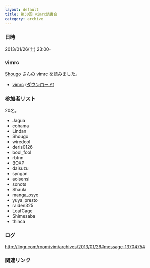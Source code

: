 ```yaml
---
layout: default
title: 第30回 vimrc読書会
category: archive
---
```


### 日時
2013/01/26(土) 23:00-

### vimrc
[Shougo](https://github.com/Shougo) さんの vimrc を読みました。

- [vimrc](https://github.com/Shougo/shougo-s-github/blob/f5dfd7961ef9ecf6e7c3811c666d7a53a283ecfd/vim/.vimrc) ([ダウンロード](https://raw.github.com/Shougo/shougo-s-github/f5dfd7961ef9ecf6e7c3811c666d7a53a283ecfd/vim/.vimrc))

### 参加者リスト

20名。

- Jagua
- cohama
- Lindan
- Shougo
- wiredool
- deris0126
- bool_fool
- rbtnn
- BOXP
- daisuzu
- syngan
- aoisensi
- sonots
- Shaula
- manga_osyo
- yuya_presto
- raiden325
- LeafCage
- Shimesaba
- thinca


### ログ
<http://lingr.com/room/vim/archives/2013/01/26#message-13704754>

### 関連リンク

